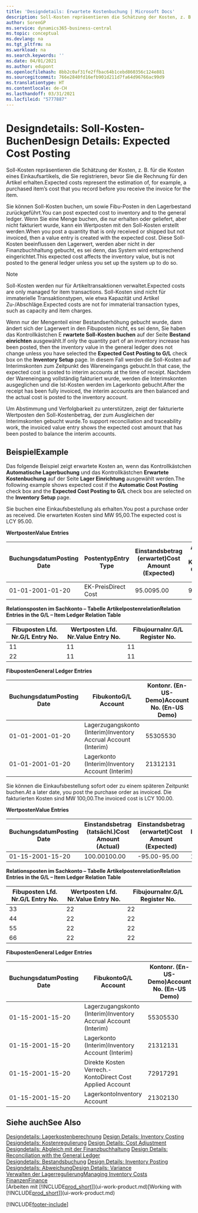 ```yaml
---
title: 'Designdetails: Erwartete Kostenbuchung | Microsoft Docs'
description: Soll-Kosten repräsentieren die Schätzung der Kosten, z. B. für die Kosten eines Einkaufsartikels, die Sie registrieren, bevor Sie die Rechnung für den Artikel erhalten.
author: SorenGP
ms.service: dynamics365-business-central
ms.topic: conceptual
ms.devlang: na
ms.tgt_pltfrm: na
ms.workload: na
ms.search.keywords: ''
ms.date: 04/01/2021
ms.author: edupont
ms.openlocfilehash: 8bb2c0af31fe2ffbac64b1cebd860356c124e881
ms.sourcegitcommit: 766e2840fd16efb901d211d7fa64d96766ac99d9
ms.translationtype: HT
ms.contentlocale: de-CH
ms.lasthandoff: 03/31/2021
ms.locfileid: "5777887"
---
```

# <a name="design-details-expected-cost-posting"></a><span data-ttu-id="13d88-103">Designdetails: Soll-Kosten-Buchen</span><span class="sxs-lookup"><span data-stu-id="13d88-103">Design Details: Expected Cost Posting</span></span>
<span data-ttu-id="13d88-104">Soll-Kosten repräsentieren die Schätzung der Kosten, z. B. für die Kosten eines Einkaufsartikels, die Sie registrieren, bevor Sie die Rechnung für den Artikel erhalten.</span><span class="sxs-lookup"><span data-stu-id="13d88-104">Expected costs represent the estimation of, for example, a purchased item’s cost that you record before you receive the invoice for the item.</span></span>  

 <span data-ttu-id="13d88-105">Sie können Soll-Kosten buchen, um sowie Fibu-Posten in den Lagerbestand zurückgeführt.</span><span class="sxs-lookup"><span data-stu-id="13d88-105">You can post expected cost to inventory and to the general ledger.</span></span> <span data-ttu-id="13d88-106">Wenn Sie eine Menge buchen, die nur erhalten oder geliefert, aber nicht fakturiert wurde, kann ein Wertposten mit den Soll-Kosten erstellt werden.</span><span class="sxs-lookup"><span data-stu-id="13d88-106">When you post a quantity that is only received or shipped but not invoiced, then a value entry is created with the expected cost.</span></span> <span data-ttu-id="13d88-107">Diese Soll-Kosten beeinflussen den Lagerwert, werden aber nicht in der Finanzbuchhaltung gebucht, es sei denn, das System wird entsprechend eingerichtet.</span><span class="sxs-lookup"><span data-stu-id="13d88-107">This expected cost affects the inventory value, but is not posted to the general ledger unless you set up the system up to do so.</span></span>  

> [!NOTE]  
>  <span data-ttu-id="13d88-108">Soll-Kosten werden nur für Artikeltransaktionen verwaltet.</span><span class="sxs-lookup"><span data-stu-id="13d88-108">Expected costs are only managed for item transactions.</span></span> <span data-ttu-id="13d88-109">Soll-Kosten sind nicht für immaterielle Transaktionstypen, wie etwa Kapazität und Artikel Zu-/Abschläge.</span><span class="sxs-lookup"><span data-stu-id="13d88-109">Expected costs are not for immaterial transaction types, such as capacity and item charges.</span></span>  

 <span data-ttu-id="13d88-110">Wenn nur der Mengenteil einer Bestandserhöhung gebucht wurde, dann ändert sich der Lagerwert in den Fibuposten nicht, es sei denn, Sie haben das Kontrollkästchen E **rwartete Soll-Kosten buchen** auf der Seite **Bestand einrichten** ausgewählt.</span><span class="sxs-lookup"><span data-stu-id="13d88-110">If only the quantity part of an inventory increase has been posted, then the inventory value in the general ledger does not change unless you have selected the **Expected Cost Posting to G/L** check box on the **Inventory Setup** page.</span></span> <span data-ttu-id="13d88-111">In diesem Fall werden die Soll-Kosten auf Interimskonten zum Zeitpunkt des Wareneingangs gebucht.</span><span class="sxs-lookup"><span data-stu-id="13d88-111">In that case, the expected cost is posted to interim accounts at the time of receipt.</span></span> <span data-ttu-id="13d88-112">Nachdem der Wareneingang vollständig fakturiert wurde, werden die Interimskonten ausgeglichen und die Ist-Kosten werden im Lagerkonto gebucht.</span><span class="sxs-lookup"><span data-stu-id="13d88-112">After the receipt has been fully invoiced, the interim accounts are then balanced and the actual cost is posted to the inventory account.</span></span>  

 <span data-ttu-id="13d88-113">Um Abstimmung und Verfolgbarkeit zu unterstützen, zeigt der fakturierte Wertposten den Soll-Kostenbetrag, der zum Ausgleichen der Interimskonten gebucht wurde.</span><span class="sxs-lookup"><span data-stu-id="13d88-113">To support reconciliation and traceability work, the invoiced value entry shows the expected cost amount that has been posted to balance the interim accounts.</span></span>  

## <a name="example"></a><span data-ttu-id="13d88-114">Beispiel</span><span class="sxs-lookup"><span data-stu-id="13d88-114">Example</span></span>  
 <span data-ttu-id="13d88-115">Das folgende Beispiel zeigt erwartete Kosten an, wenn das Kontrollkästchen **Automatische Lagerbuchung** und das Kontrollkästchen **Erwartete Kostenbuchung** auf der Seite **Lager Einrichtung** ausgewählt werden.</span><span class="sxs-lookup"><span data-stu-id="13d88-115">The following example shows expected cost if the **Automatic Cost Posting** check box and the **Expected Cost Posting to G/L** check box are selected on the **Inventory Setup** page.</span></span>  

 <span data-ttu-id="13d88-116">Sie buchen eine Einkaufsbestellung als erhalten.</span><span class="sxs-lookup"><span data-stu-id="13d88-116">You post a purchase order as received.</span></span> <span data-ttu-id="13d88-117">Die erwarteten Kosten sind MW 95,00.</span><span class="sxs-lookup"><span data-stu-id="13d88-117">The expected cost is LCY 95.00.</span></span>  

 <span data-ttu-id="13d88-118">**Wertposten**</span><span class="sxs-lookup"><span data-stu-id="13d88-118">**Value Entries**</span></span>  

|<span data-ttu-id="13d88-119">Buchungsdatum</span><span class="sxs-lookup"><span data-stu-id="13d88-119">Posting Date</span></span>|<span data-ttu-id="13d88-120">Postentyp</span><span class="sxs-lookup"><span data-stu-id="13d88-120">Entry Type</span></span>|<span data-ttu-id="13d88-121">Einstandsbetrag (erwartet)</span><span class="sxs-lookup"><span data-stu-id="13d88-121">Cost Amount (Expected)</span></span>|<span data-ttu-id="13d88-122">Auf Sachkonto geb. Soll-Kosten</span><span class="sxs-lookup"><span data-stu-id="13d88-122">Expected Cost Posted to G/L</span></span>|<span data-ttu-id="13d88-123">Soll-Kosten</span><span class="sxs-lookup"><span data-stu-id="13d88-123">Expected Cost</span></span>|<span data-ttu-id="13d88-124">Lagerposten Laufnr.</span><span class="sxs-lookup"><span data-stu-id="13d88-124">Item Ledger Entry No.</span></span>|<span data-ttu-id="13d88-125">Laufnr.</span><span class="sxs-lookup"><span data-stu-id="13d88-125">Entry No.</span></span>|  
|------------------|----------------|------------------------------|----------------------------------|-------------------|---------------------------|---------------|  
|<span data-ttu-id="13d88-126">01-01-20</span><span class="sxs-lookup"><span data-stu-id="13d88-126">01-01-20</span></span>|<span data-ttu-id="13d88-127">EK-Preis</span><span class="sxs-lookup"><span data-stu-id="13d88-127">Direct Cost</span></span>|<span data-ttu-id="13d88-128">95.00</span><span class="sxs-lookup"><span data-stu-id="13d88-128">95.00</span></span>|<span data-ttu-id="13d88-129">95.00</span><span class="sxs-lookup"><span data-stu-id="13d88-129">95.00</span></span>|<span data-ttu-id="13d88-130">Ja</span><span class="sxs-lookup"><span data-stu-id="13d88-130">Yes</span></span>|<span data-ttu-id="13d88-131">1</span><span class="sxs-lookup"><span data-stu-id="13d88-131">1</span></span>|<span data-ttu-id="13d88-132">1</span><span class="sxs-lookup"><span data-stu-id="13d88-132">1</span></span>|  

 <span data-ttu-id="13d88-133">**Relationsposten im Sachkonto – Tabelle Artikelpostenrelation**</span><span class="sxs-lookup"><span data-stu-id="13d88-133">**Relation Entries in the G/L – Item Ledger Relation Table**</span></span>  

|<span data-ttu-id="13d88-134">Fibuposten Lfd. Nr.</span><span class="sxs-lookup"><span data-stu-id="13d88-134">G/L Entry No.</span></span>|<span data-ttu-id="13d88-135">Wertposten Lfd. Nr.</span><span class="sxs-lookup"><span data-stu-id="13d88-135">Value Entry No.</span></span>|<span data-ttu-id="13d88-136">Fibujournalnr.</span><span class="sxs-lookup"><span data-stu-id="13d88-136">G/L Register No.</span></span>|  
|--------------------|---------------------|-----------------------|  
|<span data-ttu-id="13d88-137">1</span><span class="sxs-lookup"><span data-stu-id="13d88-137">1</span></span>|<span data-ttu-id="13d88-138">1</span><span class="sxs-lookup"><span data-stu-id="13d88-138">1</span></span>|<span data-ttu-id="13d88-139">1</span><span class="sxs-lookup"><span data-stu-id="13d88-139">1</span></span>|  
|<span data-ttu-id="13d88-140">2</span><span class="sxs-lookup"><span data-stu-id="13d88-140">2</span></span>|<span data-ttu-id="13d88-141">1</span><span class="sxs-lookup"><span data-stu-id="13d88-141">1</span></span>|<span data-ttu-id="13d88-142">1</span><span class="sxs-lookup"><span data-stu-id="13d88-142">1</span></span>|  

 <span data-ttu-id="13d88-143">**Fibuposten**</span><span class="sxs-lookup"><span data-stu-id="13d88-143">**General Ledger Entries**</span></span>  

|<span data-ttu-id="13d88-144">Buchungsdatum</span><span class="sxs-lookup"><span data-stu-id="13d88-144">Posting Date</span></span>|<span data-ttu-id="13d88-145">Fibukonto</span><span class="sxs-lookup"><span data-stu-id="13d88-145">G/L Account</span></span>|<span data-ttu-id="13d88-146">Kontonr. (En-US-Demo)</span><span class="sxs-lookup"><span data-stu-id="13d88-146">Account No. (En-US Demo)</span></span>|<span data-ttu-id="13d88-147">Betrag</span><span class="sxs-lookup"><span data-stu-id="13d88-147">Amount</span></span>|<span data-ttu-id="13d88-148">Laufnr.</span><span class="sxs-lookup"><span data-stu-id="13d88-148">Entry No.</span></span>|  
|------------------|------------------|---------------------------------|------------|---------------|  
|<span data-ttu-id="13d88-149">01-01-20</span><span class="sxs-lookup"><span data-stu-id="13d88-149">01-01-20</span></span>|<span data-ttu-id="13d88-150">Lagerzugangskonto (Interim)</span><span class="sxs-lookup"><span data-stu-id="13d88-150">Inventory Accrual Account (Interim)</span></span>|<span data-ttu-id="13d88-151">5530</span><span class="sxs-lookup"><span data-stu-id="13d88-151">5530</span></span>|<span data-ttu-id="13d88-152">-95.00</span><span class="sxs-lookup"><span data-stu-id="13d88-152">-95.00</span></span>|<span data-ttu-id="13d88-153">2</span><span class="sxs-lookup"><span data-stu-id="13d88-153">2</span></span>|  
|<span data-ttu-id="13d88-154">01-01-20</span><span class="sxs-lookup"><span data-stu-id="13d88-154">01-01-20</span></span>|<span data-ttu-id="13d88-155">Lagerkonto (Interim)</span><span class="sxs-lookup"><span data-stu-id="13d88-155">Inventory Account (Interim)</span></span>|<span data-ttu-id="13d88-156">2131</span><span class="sxs-lookup"><span data-stu-id="13d88-156">2131</span></span>|<span data-ttu-id="13d88-157">95.00</span><span class="sxs-lookup"><span data-stu-id="13d88-157">95.00</span></span>|<span data-ttu-id="13d88-158">1</span><span class="sxs-lookup"><span data-stu-id="13d88-158">1</span></span>|  

 <span data-ttu-id="13d88-159">Sie können die Einkaufsbestellung sofort oder zu einem späteren Zeitpunkt buchen.</span><span class="sxs-lookup"><span data-stu-id="13d88-159">At a later date, you post the purchase order as invoiced.</span></span> <span data-ttu-id="13d88-160">Die fakturierten Kosten sind MW 100,00.</span><span class="sxs-lookup"><span data-stu-id="13d88-160">The invoiced cost is LCY 100.00.</span></span>  

 <span data-ttu-id="13d88-161">**Wertposten**</span><span class="sxs-lookup"><span data-stu-id="13d88-161">**Value Entries**</span></span>  

|<span data-ttu-id="13d88-162">Buchungsdatum</span><span class="sxs-lookup"><span data-stu-id="13d88-162">Posting Date</span></span>|<span data-ttu-id="13d88-163">Einstandsbetrag (tatsächl.)</span><span class="sxs-lookup"><span data-stu-id="13d88-163">Cost Amount (Actual)</span></span>|<span data-ttu-id="13d88-164">Einstandsbetrag (erwartet)</span><span class="sxs-lookup"><span data-stu-id="13d88-164">Cost Amount (Expected)</span></span>|<span data-ttu-id="13d88-165">Gebuchte Lagerregulierung an G/L</span><span class="sxs-lookup"><span data-stu-id="13d88-165">Cost Posted to G/L</span></span>|<span data-ttu-id="13d88-166">Soll-Kosten</span><span class="sxs-lookup"><span data-stu-id="13d88-166">Expected Cost</span></span>|<span data-ttu-id="13d88-167">Lagerposten Laufnr.</span><span class="sxs-lookup"><span data-stu-id="13d88-167">Item Ledger Entry No.</span></span>|<span data-ttu-id="13d88-168">Laufnr.</span><span class="sxs-lookup"><span data-stu-id="13d88-168">Entry No.</span></span>|  
|------------------|----------------------------|------------------------------|-------------------------|-------------------|---------------------------|---------------|  
|<span data-ttu-id="13d88-169">01-15-20</span><span class="sxs-lookup"><span data-stu-id="13d88-169">01-15-20</span></span>|<span data-ttu-id="13d88-170">100.00</span><span class="sxs-lookup"><span data-stu-id="13d88-170">100.00</span></span>|<span data-ttu-id="13d88-171">-95.00</span><span class="sxs-lookup"><span data-stu-id="13d88-171">-95.00</span></span>|<span data-ttu-id="13d88-172">100.00</span><span class="sxs-lookup"><span data-stu-id="13d88-172">100.00</span></span>|<span data-ttu-id="13d88-173">Nein</span><span class="sxs-lookup"><span data-stu-id="13d88-173">No</span></span>|<span data-ttu-id="13d88-174">1</span><span class="sxs-lookup"><span data-stu-id="13d88-174">1</span></span>|<span data-ttu-id="13d88-175">2</span><span class="sxs-lookup"><span data-stu-id="13d88-175">2</span></span>|  

 <span data-ttu-id="13d88-176">**Relationsposten im Sachkonto – Tabelle Artikelpostenrelation**</span><span class="sxs-lookup"><span data-stu-id="13d88-176">**Relation Entries in the G/L – Item Ledger Relation Table**</span></span>  

|<span data-ttu-id="13d88-177">Fibuposten Lfd. Nr.</span><span class="sxs-lookup"><span data-stu-id="13d88-177">G/L Entry No.</span></span>|<span data-ttu-id="13d88-178">Wertposten Lfd. Nr.</span><span class="sxs-lookup"><span data-stu-id="13d88-178">Value Entry No.</span></span>|<span data-ttu-id="13d88-179">Fibujournalnr.</span><span class="sxs-lookup"><span data-stu-id="13d88-179">G/L Register No.</span></span>|  
|--------------------|---------------------|-----------------------|  
|<span data-ttu-id="13d88-180">3</span><span class="sxs-lookup"><span data-stu-id="13d88-180">3</span></span>|<span data-ttu-id="13d88-181">2</span><span class="sxs-lookup"><span data-stu-id="13d88-181">2</span></span>|<span data-ttu-id="13d88-182">2</span><span class="sxs-lookup"><span data-stu-id="13d88-182">2</span></span>|  
|<span data-ttu-id="13d88-183">4</span><span class="sxs-lookup"><span data-stu-id="13d88-183">4</span></span>|<span data-ttu-id="13d88-184">2</span><span class="sxs-lookup"><span data-stu-id="13d88-184">2</span></span>|<span data-ttu-id="13d88-185">2</span><span class="sxs-lookup"><span data-stu-id="13d88-185">2</span></span>|  
|<span data-ttu-id="13d88-186">5</span><span class="sxs-lookup"><span data-stu-id="13d88-186">5</span></span>|<span data-ttu-id="13d88-187">2</span><span class="sxs-lookup"><span data-stu-id="13d88-187">2</span></span>|<span data-ttu-id="13d88-188">2</span><span class="sxs-lookup"><span data-stu-id="13d88-188">2</span></span>|  
|<span data-ttu-id="13d88-189">6</span><span class="sxs-lookup"><span data-stu-id="13d88-189">6</span></span>|<span data-ttu-id="13d88-190">2</span><span class="sxs-lookup"><span data-stu-id="13d88-190">2</span></span>|<span data-ttu-id="13d88-191">2</span><span class="sxs-lookup"><span data-stu-id="13d88-191">2</span></span>|  

 <span data-ttu-id="13d88-192">**Fibuposten**</span><span class="sxs-lookup"><span data-stu-id="13d88-192">**General Ledger Entries**</span></span>  

|<span data-ttu-id="13d88-193">Buchungsdatum</span><span class="sxs-lookup"><span data-stu-id="13d88-193">Posting Date</span></span>|<span data-ttu-id="13d88-194">Fibukonto</span><span class="sxs-lookup"><span data-stu-id="13d88-194">G/L Account</span></span>|<span data-ttu-id="13d88-195">Kontonr. (En-US-Demo)</span><span class="sxs-lookup"><span data-stu-id="13d88-195">Account No. (En-US Demo)</span></span>|<span data-ttu-id="13d88-196">Betrag</span><span class="sxs-lookup"><span data-stu-id="13d88-196">Amount</span></span>|<span data-ttu-id="13d88-197">Laufnr.</span><span class="sxs-lookup"><span data-stu-id="13d88-197">Entry No.</span></span>|  
|------------------|------------------|---------------------------------|------------|---------------|  
|<span data-ttu-id="13d88-198">01-15-20</span><span class="sxs-lookup"><span data-stu-id="13d88-198">01-15-20</span></span>|<span data-ttu-id="13d88-199">Lagerzugangskonto (Interim)</span><span class="sxs-lookup"><span data-stu-id="13d88-199">Inventory Accrual Account (Interim)</span></span>|<span data-ttu-id="13d88-200">5530</span><span class="sxs-lookup"><span data-stu-id="13d88-200">5530</span></span>|<span data-ttu-id="13d88-201">95.00</span><span class="sxs-lookup"><span data-stu-id="13d88-201">95.00</span></span>|<span data-ttu-id="13d88-202">4</span><span class="sxs-lookup"><span data-stu-id="13d88-202">4</span></span>|  
|<span data-ttu-id="13d88-203">01-15-20</span><span class="sxs-lookup"><span data-stu-id="13d88-203">01-15-20</span></span>|<span data-ttu-id="13d88-204">Lagerkonto (Interim)</span><span class="sxs-lookup"><span data-stu-id="13d88-204">Inventory Account (Interim)</span></span>|<span data-ttu-id="13d88-205">2131</span><span class="sxs-lookup"><span data-stu-id="13d88-205">2131</span></span>|<span data-ttu-id="13d88-206">-95.00</span><span class="sxs-lookup"><span data-stu-id="13d88-206">-95.00</span></span>|<span data-ttu-id="13d88-207">3</span><span class="sxs-lookup"><span data-stu-id="13d88-207">3</span></span>|  
|<span data-ttu-id="13d88-208">01-15-20</span><span class="sxs-lookup"><span data-stu-id="13d88-208">01-15-20</span></span>|<span data-ttu-id="13d88-209">Direkte Kosten Verrech.-Konto</span><span class="sxs-lookup"><span data-stu-id="13d88-209">Direct Cost Applied Account</span></span>|<span data-ttu-id="13d88-210">7291</span><span class="sxs-lookup"><span data-stu-id="13d88-210">7291</span></span>|<span data-ttu-id="13d88-211">-100</span><span class="sxs-lookup"><span data-stu-id="13d88-211">-100</span></span>|<span data-ttu-id="13d88-212">6</span><span class="sxs-lookup"><span data-stu-id="13d88-212">6</span></span>|  
|<span data-ttu-id="13d88-213">01-15-20</span><span class="sxs-lookup"><span data-stu-id="13d88-213">01-15-20</span></span>|<span data-ttu-id="13d88-214">Lagerkonto</span><span class="sxs-lookup"><span data-stu-id="13d88-214">Inventory Account</span></span>|<span data-ttu-id="13d88-215">2130</span><span class="sxs-lookup"><span data-stu-id="13d88-215">2130</span></span>|<span data-ttu-id="13d88-216">100</span><span class="sxs-lookup"><span data-stu-id="13d88-216">100</span></span>|<span data-ttu-id="13d88-217">5</span><span class="sxs-lookup"><span data-stu-id="13d88-217">5</span></span>|  

## <a name="see-also"></a><span data-ttu-id="13d88-218">Siehe auch</span><span class="sxs-lookup"><span data-stu-id="13d88-218">See Also</span></span>
 <span data-ttu-id="13d88-219">[Designdetails: Lagerkostenberechnung](design-details-inventory-costing.md) </span><span class="sxs-lookup"><span data-stu-id="13d88-219">[Design Details: Inventory Costing](design-details-inventory-costing.md) </span></span>  
 <span data-ttu-id="13d88-220">[Designdetails: Kostenregulierung](design-details-cost-adjustment.md) </span><span class="sxs-lookup"><span data-stu-id="13d88-220">[Design Details: Cost Adjustment](design-details-cost-adjustment.md) </span></span>  
 <span data-ttu-id="13d88-221">[Designdetails: Abgleich mit der Finanzbuchhaltung](design-details-reconciliation-with-the-general-ledger.md) </span><span class="sxs-lookup"><span data-stu-id="13d88-221">[Design Details: Reconciliation with the General Ledger](design-details-reconciliation-with-the-general-ledger.md) </span></span>  
 <span data-ttu-id="13d88-222">[Designdetails: Bestandsbuchung](design-details-inventory-posting.md) </span><span class="sxs-lookup"><span data-stu-id="13d88-222">[Design Details: Inventory Posting](design-details-inventory-posting.md) </span></span>  
 [<span data-ttu-id="13d88-223">Designdetails: Abweichung</span><span class="sxs-lookup"><span data-stu-id="13d88-223">Design Details: Variance</span></span>](design-details-variance.md)  
 [<span data-ttu-id="13d88-224">Verwalten der Lagerregulierung</span><span class="sxs-lookup"><span data-stu-id="13d88-224">Managing Inventory Costs</span></span>](finance-manage-inventory-costs.md)  
 [<span data-ttu-id="13d88-225">Finanzen</span><span class="sxs-lookup"><span data-stu-id="13d88-225">Finance</span></span>](finance.md)  
 <span data-ttu-id="13d88-226">[Arbeiten mit [!INCLUDE[prod_short](includes/prod_short.md)]](ui-work-product.md)</span><span class="sxs-lookup"><span data-stu-id="13d88-226">[Working with [!INCLUDE[prod_short](includes/prod_short.md)]](ui-work-product.md)</span></span>


[!INCLUDE[footer-include](includes/footer-banner.md)]